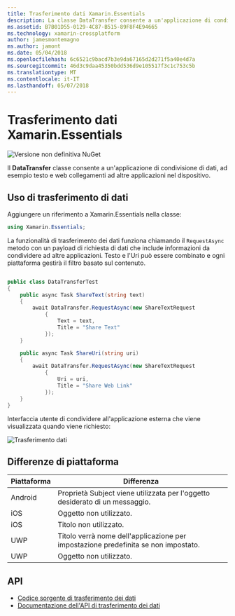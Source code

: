 ```yaml
---
title: Trasferimento dati Xamarin.Essentials
description: La classe DataTransfer consente a un'applicazione di condivisione di dati, ad esempio testo e web collegamenti ad altre applicazioni nel dispositivo.
ms.assetid: B7B01D55-0129-4C87-B515-89F8F4E94665
ms.technology: xamarin-crossplatform
author: jamesmontemagno
ms.author: jamont
ms.date: 05/04/2018
ms.openlocfilehash: 6c6521c9bacd7b3e9da67165d2d271f5a40e4d7a
ms.sourcegitcommit: 46d3c9daa45350bdd536d9e105517f3c1c753c5b
ms.translationtype: MT
ms.contentlocale: it-IT
ms.lasthandoff: 05/07/2018
---
```

# <a name="xamarinessentials-data-transfer"></a>Trasferimento dati Xamarin.Essentials

![Versione non definitiva NuGet](~/media/shared/pre-release.png)

Il **DataTransfer** classe consente a un'applicazione di condivisione di dati, ad esempio testo e web collegamenti ad altre applicazioni nel dispositivo.

## <a name="using-data-transfer"></a>Uso di trasferimento di dati

Aggiungere un riferimento a Xamarin.Essentials nella classe:

```csharp
using Xamarin.Essentials;
```

La funzionalità di trasferimento dei dati funziona chiamando il `RequestAsync` metodo con un payload di richiesta di dati che include informazioni da condividere ad altre applicazioni. Testo e l'Uri può essere combinato e ogni piattaforma gestirà il filtro basato sul contenuto.

```csharp

public class DataTransferTest
{
    public async Task ShareText(string text)
    {
        await DataTransfer.RequestAsync(new ShareTextRequest
            {
                Text = text,
                Title = "Share Text"
            });
    }

    public async Task ShareUri(string uri)
    {
        await DataTransfer.RequestAsync(new ShareTextRequest
            {
                Uri = uri,
                Title = "Share Web Link"
            });
    }
}
```

Interfaccia utente di condividere all'applicazione esterna che viene visualizzata quando viene richiesto:

![Trasferimento dati](data-transfer-images/data-transfer.png)

## <a name="platform-differences"></a>Differenze di piattaforma

| Piattaforma | Differenza |
| --- | --- |
| Android | Proprietà Subject viene utilizzata per l'oggetto desiderato di un messaggio. |
| iOS | Oggetto non utilizzato. |
| iOS | Titolo non utilizzato. |
| UWP | Titolo verrà nome dell'applicazione per impostazione predefinita se non impostato. |
| UWP | Oggetto non utilizzato. |

## <a name="api"></a>API

- [Codice sorgente di trasferimento dei dati](https://github.com/xamarin/Essentials/tree/master/Essentials/DataTransfer)
- [Documentazione dell'API di trasferimento dei dati](xref:Xamarin.Essentials.DataTransfer)

